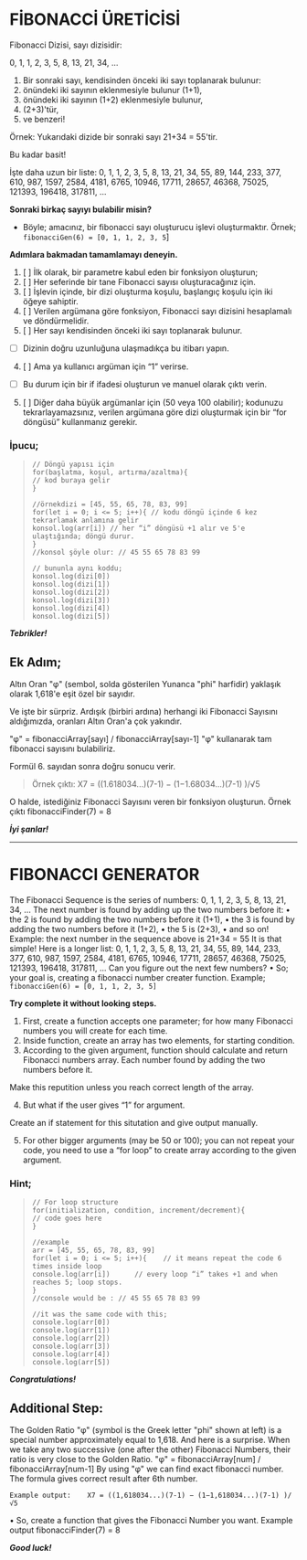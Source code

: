 # FİBONACCİ ÜRETİCİSİ

Fibonacci Dizisi, sayı dizisidir:

0, 1, 1, 2, 3, 5, 8, 13, 21, 34, ...

1. Bir sonraki sayı, kendisinden önceki iki sayı toplanarak bulunur:
2. önündeki iki sayının eklenmesiyle bulunur (1+1),
3. önündeki iki sayının (1+2) eklenmesiyle bulunur,
4. (2+3)'tür,
5. ve benzeri!

Örnek: Yukarıdaki dizide bir sonraki sayı 21+34 = 55'tir.

Bu kadar basit!

İşte daha uzun bir liste:
0, 1, 1, 2, 3, 5, 8, 13, 21, 34, 55, 89, 144, 233, 377, 610, 987, 1597, 2584, 4181, 6765, 10946, 17711, 28657, 46368, 75025, 121393, 196418, 317811, ...

**Sonraki birkaç sayıyı bulabilir misin?**

* Böyle; amacınız, bir fibonacci sayı oluşturucu işlevi oluşturmaktır. Örnek; `fibonacciGen(6) = [0, 1, 1, 2, 3, 5`]

**Adımlara bakmadan tamamlamayı deneyin.**

1. [ ] İlk olarak, bir parametre kabul eden bir fonksiyon oluşturun;
2. [ ] Her seferinde bir tane Fibonacci sayısı oluşturacağınız için.
3. [ ] İşlevin içinde, bir dizi oluşturma koşulu, başlangıç koşulu için iki öğeye sahiptir.
4. [ ] Verilen argümana göre fonksiyon, Fibonacci sayı dizisini hesaplamalı ve döndürmelidir.
5. [ ] Her sayı kendisinden önceki iki sayı toplanarak bulunur.

* [ ] Dizinin doğru uzunluğuna ulaşmadıkça bu itibarı yapın.

4. [ ] Ama ya kullanıcı argüman için “1” verirse.

* [ ] Bu durum için bir if ifadesi oluşturun ve manuel olarak çıktı verin.

5. [ ] Diğer daha büyük argümanlar için (50 veya 100 olabilir); kodunuzu tekrarlayamazsınız, verilen argümana göre dizi oluşturmak için bir “for döngüsü” kullanmanız gerekir.

### İpucu;

> ```
> // Döngü yapısı için
> for(başlatma, koşul, artırma/azaltma){
> // kod buraya gelir
> }
>
> //örnekdizi = [45, 55, 65, 78, 83, 99]
> for(let i = 0; i <= 5; i++){ // kodu döngü içinde 6 kez tekrarlamak anlamına gelir
> konsol.log(arr[i]) // her “i” döngüsü +1 alır ve 5'e ulaştığında; döngü durur.
> }
> //konsol şöyle olur: // 45 55 65 78 83 99
>
> // bununla aynı koddu;
> konsol.log(dizi[0])
> konsol.log(dizi[1])
> konsol.log(dizi[2])
> konsol.log(dizi[3])
> konsol.log(dizi[4])
> konsol.log(dizi[5])
> ```

***Tebrikler!***

## Ek Adım;

Altın Oran "φ" (sembol, solda gösterilen Yunanca "phi" harfidir) yaklaşık olarak 1,618'e eşit özel bir sayıdır.

Ve işte bir sürpriz. Ardışık (birbiri ardına) herhangi iki Fibonacci Sayısını aldığımızda, oranları Altın Oran'a çok yakındır.

"φ" = fibonacciArray[sayı] / fibonacciArray[sayı-1] "φ" kullanarak tam fibonacci sayısını bulabiliriz.

Formül 6. sayıdan sonra doğru sonucu verir.

> Örnek çıktı: X7 = ((1.618034...)(7-1) − (1−1.68034...)(7-1) )/√5

O halde, istediğiniz Fibonacci Sayısını veren bir fonksiyon oluşturun. Örnek çıktı fibonacciFinder(7) = 8

***İyi şanlar!***

---

# FIBONACCI GENERATOR

The Fibonacci Sequence is the series of numbers:
0, 1, 1, 2, 3, 5, 8, 13, 21, 34, ...
The next number is found by adding up the two numbers before it:
•	the 2 is found by adding the two numbers before it (1+1),
•	the 3 is found by adding the two numbers before it (1+2),
•	the 5 is (2+3),
•	and so on!
Example: the next number in the sequence above is 21+34 = 55
It is that simple!
Here is a longer list:
0, 1, 1, 2, 3, 5, 8, 13, 21, 34, 55, 89, 144, 233, 377, 610, 987, 1597, 2584, 4181, 6765, 10946, 17711, 28657, 46368, 75025, 121393, 196418, 317811, ...
Can you figure out the next few numbers?
•	So; your goal is, creating a fibonacci number creater function. Example; `fibonacciGen(6) = [0, 1, 1, 2, 3, 5]`

**Try complete it without looking steps.**

1. First, create a function accepts one parameter; for how many Fibonacci numbers you will create for each time.
2. Inside function, create an array has two elements, for starting condition.
3. According to the given argument, function should calculate and return Fibonacci numbers array. Each number found by adding the two numbers before it.

Make this reputition unless you reach correct length of the array.

4. But what if the user gives “1” for argument.

Create an if statement for this situtation and give output manually.

5. For other bigger arguments (may be 50 or 100); you can not repeat your code, you need to use a “for loop” to create array according to the given argument.

### Hint;

> ```
> // For loop structure
> for(initialization, condition, increment/decrement){
> // code goes here
> }
>
> //example
> arr = [45, 55, 65, 78, 83, 99]
> for(let i = 0; i <= 5; i++){    // it means repeat the code 6 times inside loop
> console.log(arr[i])      // every loop “i” takes +1 and when reaches 5; loop stops.
> }
> //console would be : // 45 55 65 78 83 99
>
> //it was the same code with this;
> console.log(arr[0])
> console.log(arr[1])
> console.log(arr[2])
> console.log(arr[3])
> console.log(arr[4])
> console.log(arr[5])
> ```

***Congratulations!***

## Additional Step:

The Golden Ratio "φ" (symbol is the Greek letter "phi" shown at left)
is a special number approximately equal to 1,618.
And here is a surprise. When we take any two successive (one after the other) Fibonacci Numbers, their ratio is very close to the Golden Ratio.
"φ" = fibonacciArray[num] / fibonacciArray[num-1]
By using "φ" we can find exact fibonacci number. The formula gives correct result after 6th number.

`Example output:    X7 = ((1,618034...)(7-1) − (1−1,618034...)(7-1) )/√5`

•	So, create a function that gives the Fibonacci Number you want. Example output fibonacciFinder(7) = 8

***Good luck!***
